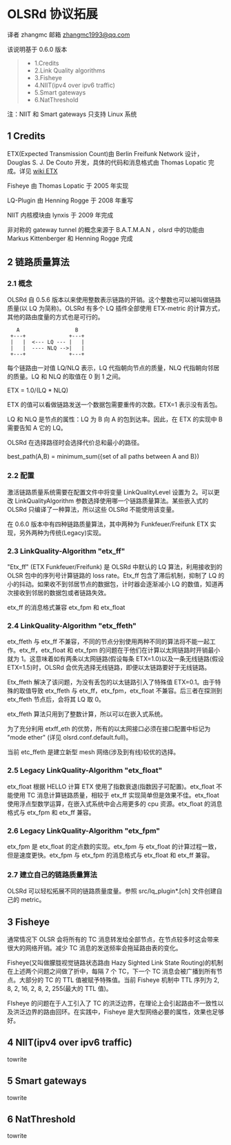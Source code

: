 # OLSRd 协议拓展

译者 zhangmc 邮箱 zhangmc1993@qq.com

该说明基于 0.6.0 版本

> - 1.Credits
> - 2.Link Quality algorithms
> - 3.Fisheye
> - 4.NIIT(ipv4 over ipv6 traffic)
> - 5.Smart gateways
> - 6.NatThreshold

注：NIIT 和 Smart gateways 只支持 Linux 系统

## 1 Credits

ETX(Expected Transmission Count)由 Berlin Freifunk Network 设计，Douglas S. J. De Couto 开发，具体的代码和消息格式由 Thomas Lopatic 完成。详见 [wiki ETX](http://en.wikipedia.org/wiki/Expected_Transmission_Count)

Fisheye 由 Thomas Lopatic 于 2005 年实现

LQ-Plugin 由 Henning Rogge 于 2008 年重写

NIIT 内核模块由 lynxis 于 2009 年完成

非对称的 gateway tunnel 的概念来源于 B.A.T.M.A.N ，olsrd 中的功能由 Markus Kittenberger 和 Henning Rogge 完成

## 2 链路质量算法

### 2.1 概念

OLSRd 自 0.5.6 版本以来使用整数表示链路的开销。这个整数也可以被叫做链路质量(以 LQ 为简称)。OLSRd 有多个 LQ 插件全部使用 ETX-metric 的计算方式，其他的路由度量的方式也是可行的。

       A                  B
     +---+              +---+
     |   |  <--- LQ --- |   |
     |   |  ---- NLQ -->|   |
     +---+              +---+

每个链路由一对值 LQ/NLQ 表示，LQ 代指朝向节点的质量，NLQ 代指朝向邻居的质量。LQ 和 NLQ 的取值在 0 到 1 之间。

ETX = 1.0/(LQ * NLQ)

ETX 的值可以看做链路发送一个数据包需要重传的次数。ETX=1 表示没有丢包。

LQ 和 NLQ 是节点的属性：LQ 为 B 向 A 的包到达率。因此，在 ETX 的实现中 B 需要告知 A 它的 LQ。

OLSRd 在选择路径时会选择代价总和最小的路径。

best_path(A,B) = minimum_sum({set of all paths between A and B})

### 2.2 配置

激活链路质量系统需要在配置文件中将变量 LinkQualityLevel 设置为 2。可以更改 LinkQualityAlgorithm 参数选择使用哪一个链路质量算法。某些嵌入式的 OLSRd 只编译了一种算法，所以这些 OLSRd 不能使用该变量。

在 0.6.0 版本中有四种链路质量算法，其中两种为 Funkfeuer/Freifunk ETX 实现，另外两种为传统(Legacy)实现。

### 2.3 LinkQuality-Algorithm "etx_ff"

"Etx_ff" (ETX Funkfeuer/Freifunk) 是 OLSRd 中默认的 LQ 算法，利用接收到的 OLSR 包中的序列号计算链路的 loss rate。Etx_ff 包含了滞后机制，抑制了 LQ 的小的抖动。如果收不到邻居节点的数据包，计时器会逐渐减小 LQ 的数值，知道再次接收到邻居的数据包或者链路失效。

etx_ff 的消息格式兼容 etx_fpm 和 etx_float

### 2.4 LinkQuality-Algorithm "etx_ffeth"

etx_ffeth 与 etx_ff 不兼容，不同的节点分别使用两种不同的算法将不能一起工作。etx_ff，etx_float
和 etx_fpm 的问题在于他们在计算以太网链路时开销最小就为 1。这意味着如有两条以太网链路(假设每条 ETX=1.0)以及一条无线链路(假设 ETX=1.5)时，OLSRd 会优先选择无线链路，即便以太链路要好于无线链路。

Etx_ffeth 解决了该问题，为没有丢包的以太链路引入了特殊值 ETX=0.1。由于特殊的取值导致 etx_ffeth
与 etx_ff，etx_fpm，etx_float 不兼容。后三者在探测到 etx_ffeth 节点后，会将其 LQ 取 0。

etx_ffeth 算法只用到了整数计算，所以可以在嵌入式系统。

为了充分利用 etxff_eth 的优势，所有的以太网接口必须在接口配置中标记为 "mode ether" (详见 olsrd.conf.default.full)。

当前 etc_ffeth 是建立新型 mesh 网络(涉及到有线)较优的选择。

### 2.5 Legacy LinkQuality-Algorithm "etx_float"

etx_float 根据 HELLO 计算 ETX 使用了指数衰退(指数因子可配置)。etx_float 不能使用 TC 消息计算链路质量，相较于 etx_ff 实现简单但是效果不佳。etx_float 使用浮点型数学运算，在嵌入式系统中会占用更多的 cpu 资源。etx_float 的消息格式与 etx_fpm 和 etx_ff 兼容。

### 2.6 Legacy LinkQuality-Algorithm "etx_fpm"

etx_fpm 是 etx_float 的定点数的实现。etx_fpm 与 etx_float 的计算过程一致，但是速度更快。etx_fpm 与 etx_fpm 的消息格式与 etx_float 和 etx_ff 兼容。

### 2.7 建立自己的链路质量算法

OLSRd 可以轻松拓展不同的链路质量度量。参照 src/lq_plugin*.[ch] 文件创建自己的 metric。

## 3 Fisheye

通常情况下 OLSR 会将所有的 TC 消息转发给全部节点，在节点较多时这会带来很大的网络开销。减少 TC 消息的发送频率会拖延路由表的变化。

Fisheye(又叫做朦胧视觉链路状态路由 Hazy Sighted Link State Routing)的机制在上述两个问题之间做了折中，每隔 7 个 TC，下一个 TC 消息会被广播到所有节点。大部分的 TC 的 TTL 值被赋予特殊值。当前 Fisheye 机制中 TTL 序列为 2, 8, 2, 16, 2, 8, 2, 255(最大的 TTL 值)。

FIsheye 的问题在于人工引入了 TC 的洪泛边界，在理论上会引起路由不一致性以及洪泛边界的路由回环。在实践中，Fisheye 是大型网络必要的属性，效果也足够好。

## 4 NIIT(ipv4 over ipv6 traffic)

towrite

## 5 Smart gateways

towrite

## 6 NatThreshold

towrite